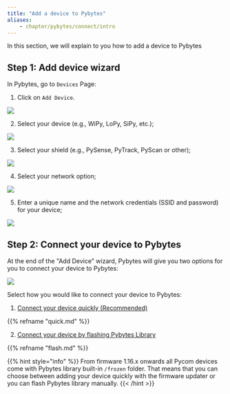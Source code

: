 ```yaml
---
title: "Add a device to Pybytes"
aliases:
    - chapter/pybytes/connect/intro
---
```

In this section, we will explain to you how to add a device to Pybytes

## Step 1: Add device wizard

In Pybytes, go to `Devices` Page:

1. Click on `Add Device`.

![](/gitbook/assets/1-1.jpg)

2. Select your device (e.g., WiPy, LoPy, SiPy, etc.);

![](/gitbook/assets/2-1.jpg)

3. Select your shield (e.g., PySense, PyTrack, PyScan or other);

![](/gitbook/assets/3%20%281%29.jpg)

4. Select your network option;

![](/gitbook/assets/4%20%281%29.jpg)

5. Enter a unique name and the network credentials (SSID and password) for your device;

![](/gitbook/assets/5-1.jpg)

## Step 2: Connect your device to Pybytes

At the end of the "Add Device" wizard, Pybytes will give you two options for you to connect your device to Pybytes:

![](/gitbook/assets/7-1.png)

Select how you would like to connect your device to Pybytes:

1. [Connect your device quickly (Recommended)](quick)

{{% refname "quick.md" %}}

2. [Connect your device by flashing Pybytes Library](flash)

{{% refname "flash.md" %}}

{{% hint style="info" %}}
From firmware 1.16.x onwards all Pycom devices come with Pybytes library built-in `/frozen` folder. That means that you can choose between adding your device quickly with the firmware updater or you can flash Pybytes library manually.
{{< /hint >}}

